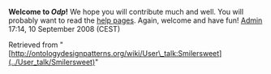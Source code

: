 __Welcome to _Odp_!__ We hope you will contribute much and well. 
You will probably want to read the [help pages](http://ontologydesignpatterns.org/wiki/Help:Contents "Help:Contents"). Again, welcome and have fun! [Admin](http://ontologydesignpatterns.org/wiki/index.php?title=User:Admin&action=edit&redlink=1 "User:Admin (not yet written)") 17:14, 10 September 2008 (CEST)





Retrieved from "[http://ontologydesignpatterns.org/wiki/User\_talk:Smilersweet](../User_talk/Smilersweet)"